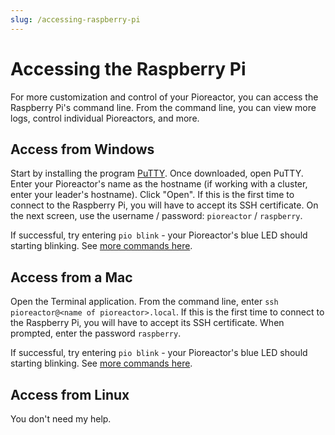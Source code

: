 ```yaml
---
slug: /accessing-raspberry-pi
---
```


# Accessing the Raspberry Pi

For more customization and control of your Pioreactor, you can access the Raspberry Pi's command line. From the command line, you can view more logs, control individual Pioreactors, and more.

## Access from Windows

Start by installing the program [PuTTY](https://www.putty.org/). Once downloaded, open PuTTY. Enter your Pioreactor's name as the hostname (if working with a cluster, enter your leader's hostname). Click "Open". If this is the first time to connect to the Raspberry Pi, you will have to accept its SSH certificate. On the next screen, use the username / password: `pioreactor` / `raspberry`.

If successful, try entering `pio blink` - your Pioreactor's blue LED should starting blinking. See [more commands here](/user-guide/cli).


## Access from a Mac

Open the Terminal application. From the command line, enter `ssh pioreactor@<name of pioreactor>.local`. If this is the first time to connect to the Raspberry Pi, you will have to accept its SSH certificate. When prompted, enter the password `raspberry`.

If successful, try entering `pio blink` - your Pioreactor's blue LED should starting blinking. See [more commands here](/user-guide/cli).


## Access from Linux

You don't need my help.